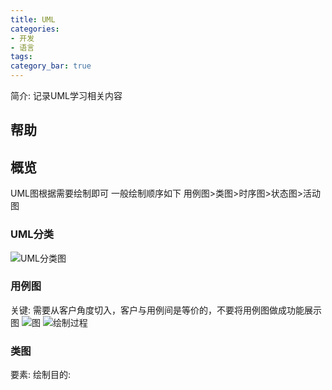 ```yaml
---
title: UML
categories:
- 开发
- 语言
tags:
category_bar: true
---
```

简介: 记录UML学习相关内容
<!-- more -->
## 帮助
## 概览
UML图根据需要绘制即可
一般绘制顺序如下
用例图>类图>时序图>状态图>活动图
### UML分类
![UML分类图](/images/development/languages/UML/1.jpg)
### 用例图
关键: 需要从客户角度切入，客户与用例间是等价的，不要将用例图做成功能展示图
![图](/images/development/languages/UML/2.jpg)
![绘制过程](/images/development/languages/UML/3.jpg)
### 类图
要素: 
绘制目的: 




